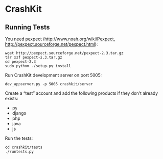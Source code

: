 CrashKit
========

Running Tests
-------------

You need pexpect (http://www.noah.org/wiki/Pexpect, http://pexpect.sourceforge.net/pexpect.html):

    wget http://pexpect.sourceforge.net/pexpect-2.3.tar.gz
    tar xzf pexpect-2.3.tar.gz
    cd pexpect-2.3
    sudo python ./setup.py install

Run CrashKit development server on port 5005:

    dev_appserver.py -p 5005 crashkit/server
    
Create a “test” account and add the following products if they don't already exists:
* py
* django
* php
* java
* js

Run the tests:

    cd crashkit/tests
    ./runtests.py
